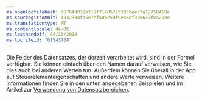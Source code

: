 ```yaml
---
ms.openlocfilehash: d8764d032bf19f714057eb295beed7a12758468e
ms.sourcegitcommit: 4042388fa5e7ef50bc59f9e35df330613fea29ae
ms.translationtype: MT
ms.contentlocale: de-DE
ms.lasthandoff: 04/23/2019
ms.locfileid: "61543768"
---
```

Die Felder des Datensatzes, der derzeit verarbeitet wird, sind in der Formel verfügbar.  Sie können einfach über den Namen darauf verweisen, wie Sie dies auch bei anderen Werten tun.  Außerdem können Sie überall in der App auf Steuerelementeigenschaften und andere Werte verweisen.  Weitere Informationen finden Sie in den unten angegebenen Beispielen und im Artikel zur [Verwendung von Datensatzbereichen](../maker/canvas-apps/working-with-tables.md#record-scope). 

